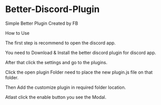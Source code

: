 # Better-Discord-Plugin
Simple Better Plugin Created by FB

How to Use

The first step is recommend to open the discord app.

You need to Download & Install the better discord plugin for discord app.

After that click the settings and go to the plugins.

Click the open plugin Folder need to place the new plugin.js file on that folder.

Then Add the customize plugin in required folder location.

Atlast click the enable button you see the Modal.
